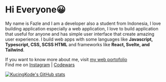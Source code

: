 # Hi Everyone😀

My name is Fazle and I am a developer also a student from Indonesia, I love building application especially a web application, I love to build application that useful for anyone and has simple user interface that create amazing user experience. I build web apps with some languages like **Javascript, Typescript, CSS, SCSS HTML** and frameworks like **React, Svelte, and Tailwind**.

If you want to know more about me, visit [my web portofolio](https://KucingKode.github.io/)  
Find me on [Instagram](https://www.instagram.com/kucing.kode/) | [Codewars](https://www.codewars.com/users/fazle)

[![KucingKode's GitHub stats](https://github-readme-stats.vercel.app/api?username=KucingKode)](https://github.com/KucingKode/github-readme-stats)
